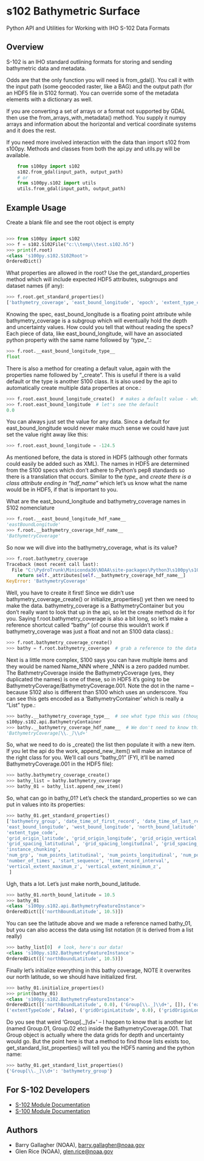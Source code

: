 s102 Bathymetric Surface
========================

Python API and Utilities for Working with IHO S-102 Data Formats

Overview
--------

S-102 is an IHO standard outlining formats for storing and sending bathymetric
data and metadata.

Odds are that the only function you will need is from_gdal(). 
You call it with the input path (some geocoded raster, like a BAG) and the output 
path (for an HDF5 file in S102 format). You can override some of the metadata elements
with a dictionary as well.

If you are converting a set of arrays or a format not supported by GDAL 
then use the from_arrays_with_metadata() method. You supply it numpy arrays
and information about the horizontal and vertical coordinate systems and it 
does the rest.

If you need more involved interaction with the data than import s102 from s100py.
Methods and classes from both the api.py and utils.py will be available.

```python
    from s100py import s102
    s102.from_gdal(input_path, output_path)
    # or
    from s100py.s102 import utils
    utils.from_gdal(input_path, output_path)
```

Example Usage
-------------

Create a blank file and see the root object is empty

```python

>>> from s100py import s102
>>> f = s102.S102File("c:\\temp\\test.s102.h5")
>>> print(f.root)
<class 's100py.s102.S102Root'>
OrderedDict()
```

What properties are allowed in the root? Use the get_standard_properties method which will include expected HDF5 attributes, subgroups and dataset names (if any):

```python
>>> f.root.get_standard_properties()
['bathymetry_coverage', 'east_bound_longitude', 'epoch', 'extent_type_code', ..., 'west_bound_longitude']
```

Knowing the spec, east_bound_longitude is a floating point attribute while bathymetry_coverage is a subgroup which will eventually hold the depth and uncertainty values. How could you tell that without reading the specs? Each piece of data, like east_bound_longitude, will have an associated python property with the same name followed by “_type__”.:

```python
>>> f.root.__east_bound_longitude_type__
float
```
There is also a method for creating a default value, again with the properties name followed by “_create”. This is useful if there is a valid default or the type is another S100 class. It is also used by the api to automatically create multiple data properties at once.:
```python
>>> f.root.east_bound_longitude_create()  # makes a default value - which in this case isn't very useful
>>> f.root.east_bound_longitude  # let's see the default
0.0
```
You can always just set the value for any data. Since a default for east_bound_longitude would never make much sense we could have just set the value right away like this:
```python
>>> f.root.east_bound_longitude = -124.5
```
As mentioned before, the data is stored in HDF5 (although other formats could easily be added such as XML). The names in HDF5 are determined from the S100 specs which don’t adhere to Python’s pep8 standards so there is a translation that occurs. Similar to the _type__ and _create there is a class attribute ending in “_hdf_name__” which let’s us know what the name would be in HDF5, if that is important to you.

What are the east_bound_longitude and bathymetry_coverage names in S102 nomenclature
```python
>>> f.root.__east_bound_longitude_hdf_name__
'eastBoundLongitude'
>>> f.root.__bathymetry_coverage_hdf_name__
'BathymetryCoverage'
```
So now we will dive into the bathymetry_coverage, what is its value?
```python
>>> f.root.bathymetry_coverage
Traceback (most recent call last):
  File "C:\PydroTrunk\Miniconda36\NOAA\site-packages\Python3\s100py\s102.py", line 1042, in bathymetry_coverage
    return self._attributes[self.__bathymetry_coverage_hdf_name__]
KeyError: 'BathymetryCoverage'
```
Well, you have to create it first! Since we didn’t use bathymetry_coverage_create() or initialize_properties() yet then we need to make the data. bathymetry_coverage is a BathymetryContainer but you don’t really want to look that up in the api, so let the create method do it for you. Saying f.root.bathymetry_coverage is also a bit long, so let’s make a reference shortcut called “bathy” (of course this wouldn’t work if bathymetry_coverage was just a float and not an S100 data class).:
```python
>>> f.root.bathymetry_coverage_create()
>>> bathy = f.root.bathymetry_coverage  # grab a reference to the data
```
Next is a little more complex, S100 says you can have multiple items and they would be named Name_NNN where _NNN is a zero padded number. The BathmetryCoverage inside the BathymetryCoverage (yes, they duplicated the names) is one of these, so in HDF5 it’s going to be BathymetryCoverage/BathymetryCoverage.001. Note the dot in the name – because S102 also is different than S100 which uses an underscore. You can see this gets encoded as a ‘BathymetryContainer’ which is really a “List” type.:
```python
>>> bathy.__bathymetry_coverage_type__  # see what type this was (though we don't really need to)
s100py.s102.api.BathymetryContainer
>>> bathy.__bathymetry_coverage_hdf_name__  # We don't need to know this either
'BathymetryCoverage[\\._]\\d+'
```
So, what we need to do is _create() the list then populate it with a new item. If you let the api do the work, append_new_item() will make an instance of the right class for you. We’ll call ours “bathy_01” (FYI, it’ll be named BathymetryCoverage.001 in the HDF5 file):
```python
>>> bathy.bathymetry_coverage_create()
>>> bathy_list = bathy.bathymetry_coverage
>>> bathy_01 = bathy_list.append_new_item()
```
So, what can go in bathy_01? Let’s check the standard_properties so we can put in values into its properties:
```python
>>> bathy_01.get_standard_properties()
['bathymetry_group', 'date_time_of_first_record', 'date_time_of_last_record',
'east_bound_longitude', 'west_bound_longitude', 'north_bound_latitude', 'south_bound_latitude',
'extent_type_code',
'grid_origin_latitude', 'grid_origin_longitude', 'grid_origin_vertical',
'grid_spacing_latitudinal', 'grid_spacing_longitudinal', 'grid_spacing_vertical',
'instance_chunking',
'num_grp', 'num_points_latitudinal', 'num_points_longitudinal', 'num_points_vertical',
'number_of_times', 'start_sequence', 'time_record_interval',
'vertical_extent_maximum_z', 'vertical_extent_minimum_z',
 ]
```

Ugh, thats a lot. Let’s just make north_bound_latitude.

```python
>>> bathy_01.north_bound_latitude = 10.5
>>> bathy_01
<class 's100py.s102.api.BathymetryFeatureInstance'>
OrderedDict([('northBoundLatitude', 10.5)])
```
You can see the latitude above and we made a reference named bathy_01, but you can also access the data using list notation (it is derived from a list really)
```python
>>> bathy_list[0]  # look, here's our data!
<class 's100py.s102.BathymetryFeatureInstance'>
OrderedDict([('northBoundLatitude', 10.5)])
```
Finally let’s initialize everything in this bathy coverage, NOTE it overwrites our north latitude, so we should have initialized first.

```python
>>> bathy_01.initialize_properties()
>>> print(bathy_01)
<class 's100py.s102.BathymetryFeatureInstance'>
OrderedDict([('northBoundLatitude', 0.0), ('Group[\\._]\\d+', []), ('eastBoundLongitude', 0.0),
('extentTypeCode', False), ('gridOriginLatitude', 0.0), ('gridOriginLongitude', 0.0), ...])
```

Do you see that weird ‘Group[._]\d+’ – I happen to know that is another list (named Group.01, Group.02 etc) inside the BathymetryCoverage.001. That Group object is actually where the data grids for depth and uncertainty would go. But the point here is that a method to find those lists exists too, get_standard_list_properties() will tell you the HDF5 naming and the python name:
```python
>>> bathy_01.get_standard_list_properties()
{'Group[\\._]\\d+': 'bathymetry_group'}
```

For S-102 Developers
--------------------

- [S-102 Module Documentation](https://s100py.readthedocs.io/en/latest/s102.html#s102-module-docs)
- [S-100 Module Documentation](https://s100py.readthedocs.io/en/latest/s100.html)

Authors
-------

-   Barry Gallagher (NOAA), <barry.gallagher@noaa.gov>
-   Glen Rice (NOAA), <glen.rice@noaa.gov>